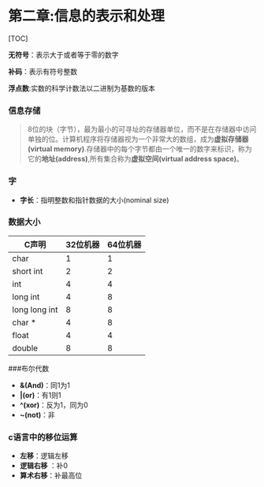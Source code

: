# 第二章:信息的表示和处理

[TOC]

**无符号**：表示大于或者等于零的数字

**补码**：表示有符号整数

**浮点数**:实数的科学计数法以二进制为基数的版本

### 信息存储

> 8位的块（字节），最为最小的可寻址的存储器单位，而不是在存储器中访问单独的位。计算机程序将存储器视为一个非常大的数组，成为**虚拟存储器(virtual memory)**.存储器中的每个字节都由一个唯一的数字来标识，称为它的**地址(address)**,所有集合称为**虚拟空间(virtual address space)**。

### 字

- **字长**：指明整数和指针数据的大小(nominal size)

### 数据大小

| C声明           | 32位机器 | 64位机器 |
| ------------- | ----- | ----- |
| char          | 1     | 1     |
| short int     | 2     | 2     |
| int           | 4     | 4     |
| long int      | 4     | 8     |
| long long int | 8     | 8     |
| char *        | 4     | 8     |
| float         | 4     | 4     |
| double        | 8     | 8     |

###布尔代数

-  **&(And)**：同1为1
-  **|(or)**：有1则1
-  **^(xor)**：反为1，同为0
-  **~(not)**：非


### c语言中的移位运算

- **左移**：逻辑左移
- **逻辑右移** ：补0
- **算术右移**：补最高位

